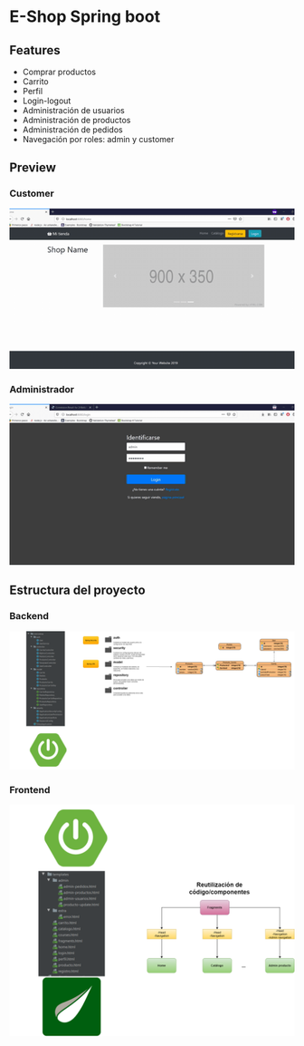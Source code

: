 # E-Shop Spring boot

## Features

- Comprar productos
- Carrito
- Perfil
- Login-logout
- Administración de usuarios
- Administración de productos
- Administración de pedidos
- Navegación por roles: admin y customer

## Preview

### Customer

![](recursos/Customer-view.gif)

### Administrador

![](recursos/Admin-view.gif)

## Estructura del proyecto

### Backend

![](recursos/Estructura-backend.png)

### Frontend

![](recursos/Estructura-frontend.png)


